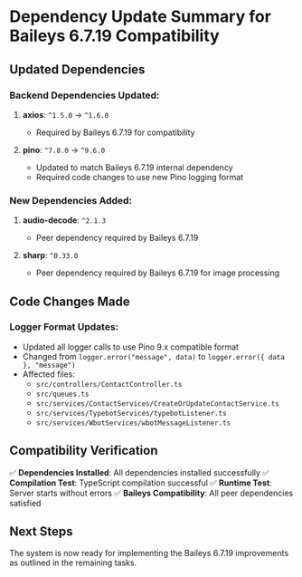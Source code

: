 # Dependency Update Summary for Baileys 6.7.19 Compatibility

## Updated Dependencies

### Backend Dependencies Updated:
1. **axios**: `^1.5.0` → `^1.6.0`
   - Required by Baileys 6.7.19 for compatibility
   
2. **pino**: `^7.8.0` → `^9.6.0`
   - Updated to match Baileys 6.7.19 internal dependency
   - Required code changes to use new Pino logging format

### New Dependencies Added:
1. **audio-decode**: `^2.1.3`
   - Peer dependency required by Baileys 6.7.19
   
2. **sharp**: `^0.33.0`
   - Peer dependency required by Baileys 6.7.19 for image processing

## Code Changes Made

### Logger Format Updates:
- Updated all logger calls to use Pino 9.x compatible format
- Changed from `logger.error("message", data)` to `logger.error({ data }, "message")`
- Affected files:
  - `src/controllers/ContactController.ts`
  - `src/queues.ts`
  - `src/services/ContactServices/CreateOrUpdateContactService.ts`
  - `src/services/TypebotServices/typebotListener.ts`
  - `src/services/WbotServices/wbotMessageListener.ts`

## Compatibility Verification

✅ **Dependencies Installed**: All dependencies installed successfully
✅ **Compilation Test**: TypeScript compilation successful
✅ **Runtime Test**: Server starts without errors
✅ **Baileys Compatibility**: All peer dependencies satisfied

## Next Steps

The system is now ready for implementing the Baileys 6.7.19 improvements as outlined in the remaining tasks.
